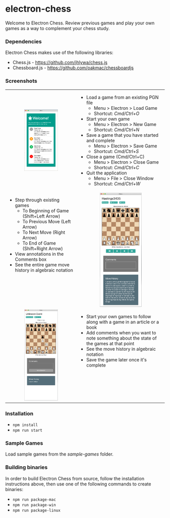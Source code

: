 # electron-chess

Welcome to Electron Chess. Review previous games and play your own games as a way to complement your chess study.

### Dependencies

Electron Chess makes use of the following libraries:

- Chess.js - <https://github.com/jhlywa/chess.js>
- Chessboard.js - <https://github.com/oakmac/chessboardjs>

### Screenshots

<table border="0">
    <tr>
        <td align="center">
            <img alt="Landing screen" src="screenshots/landing.png" width="50%" />
        </td>
        <td valign="top">
            <ul>
                <li>
                    Load a game from an existing PGN file
                    <ul>
                        <li>Menu > Electron > Load Game</li>
                        <li>Shortcut: <em>Cmd/Ctrl+O</em></li>
                    </ul>
                </li>
                <li>
                    Start your own game 
                    <ul>
                        <li>Menu > Electron > New Game</li>
                        <li>Shortcut: <em>Cmd/Ctrl+N</em></li>
                    </ul>
                </li>
                <li>
                    Save a game that you have started and complete
                    <ul>
                        <li>Menu > Electron > Save Game</li>
                        <li>Shortcut: <em>Cmd/Ctrl+S</em></li>
                    </ul>
                </li>
                <li>
                    Close a game (Cmd/Ctrl+C)
                    <ul>
                        <li>Menu > Electron > Close Game</li>
                        <li>Shortcut: <em>Cmd/Ctrl+C</em></li>
                    </ul>
                </li>
                <li>
                    Quit the application
                    <ul>
                        <li>Menu > File > Close Window</li>
                        <li>Shortcut: <em>Cmd/Ctrl+W</em></li>
                    </ul>
                </li>
            </ul>
        </td>
    </tr>
    <tr>
        <td valign="top">
            <ul>
                <li>
                Step through existing games
                    <ul>
                        <li>To Beginning of Game (Shift+Left Arrow)</li>
                        <li>To Previous Move (Left Arrow)</li>
                        <li>To Next Move (Right Arrow)</li>
                        <li>To End of Game (Shift+Right Arrow)</li>
                    </ul>
                </li>
                <li>View annotations in the Comments box</li>
                <li>See the entire game move history in algebraic notation</li>
            </ul>
        </td>
        <td align="center">
            <img alt="Load existing games" src="screenshots/load-game.png" width="50%" />
        </td>
    </tr>
    <tr>
        <td align="center">
            <img alt="Play your own games" src="screenshots/new-game.png" width="50%" />
        </td>
        <td valign="top">
            <ul>
                <li>Start your own games to follow along with a game in an article or a book</li>
                <li>Add comments when you want to note something about the state of the games at that point</li>
                <li>See the move history in algebraic notation</li>
                <li>Save the game later once it's complete</li>
            </ul>
        </td>
    </tr>
</table>

### Installation

- `npm install`
- `npm run start`

### Sample Games

Load sample games from the <em>sample-games</em> folder.

### Building binaries

In order to build Electron Chess from source, follow the installation instructions above, then use one of the following commands to create binaries:

- `npm run package-mac`
- `npm run package-win`
- `npm run package-linux`
